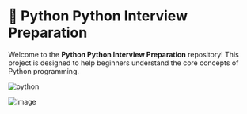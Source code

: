 # 🐍 Python Python Interview Preparation

Welcome to the **Python Python Interview Preparation** repository! This project is designed to help beginners understand the core concepts of Python programming.

![python](https://github.com/user-attachments/assets/1ab5fe1f-f906-4c4f-8585-96c5449a33dc)

![image](https://github.com/user-attachments/assets/a4442d91-ae50-482f-aa9c-72dec991857f)

